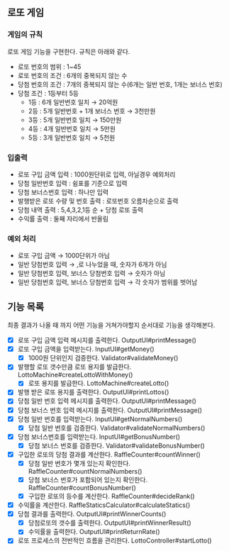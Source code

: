 ## 로또 게임

### 게임의 규칙

로또 게임 기능을 구현한다. 규칙은 아래와 같다.

- 로또 번호의 범위 : 1~45
- 로또 번호의 조건 : 6개의 중복되지 않는 수
- 당첨 번호의 조건 : 7개의 중복되지 않는 수(6개는 일반 번호, 1개는 보너스 번호)
- 당첨 조건 : 1등부터 5등
    - 1등 : 6개 일반번호 일치 → 20억원
    - 2등 : 5개 일반번호 + 1개 보너스 번호 → 3천만원
    - 3등 : 5개 일반번호 일치 → 150만원
    - 4등 : 4개 일반번호 일치 → 5만원
    - 5등 : 3개 일반번호 일치 → 5천원

### 입출력

- 로또 구입 금액 입력 : 1000원단위로 입력, 아닐경우 예외처리
- 당첨 일반번호 입력 : 쉼표를 기준으로 입력
- 당첨 보너스번호 입력 : 하나만 입력
- 발행받은 로또 수량 및 번호 출력 : 로또번호 오름차순으로 출력
- 당첨 내역 출력 : 5,4,3,2,1등 순 + 당첨 로또 출력
- 수익률 출력 : 둘째 자리에서 반올림

### 예외 처리

- 로또 구입 금액 → 1000단위가 아님
- 일반 당첨번호 입력 → ,로 나누었을 때, 숫자가 6개가 아님
- 일반 당첨번호 입력, 보너스 당첨번호 입력 → 숫자가 아님
- 일반 당첨번호 입력, 보너스 당첨번호 입력 → 각 숫자가 범위를 벗어남

## 기능 목록

최종 결과가 나올 때 까지 어떤 기능을 거쳐가야할지 순서대로 기능을 생각해본다.

- [x]  로또 구입 금액 입력 메시지를 출력한다. OutputUI#printMessage()
- [x]  로또 구입 금액을 입력받는다. InputUI#getMoney()
    - [x]  1000원 단위인지 검증한다. Validator#validateMoney()
- [x]  발행할 로또 갯수만큼 로또 용지를 발급한다. LottoMachine#createLottoWithMoney()
    - [x]  로또 용지를 발급한다. LottoMachine#createLotto()
- [x]  발행 받은 로또 용지를 출력한다. OutputUI#printLottos()
- [x]  당첨 일반 번호 입력 메시지를 출력한다. OutputUI#printMessage()
- [x]  당첨 보너스 번호 입력 메시지를 출력한다. OutputUI#printMessage()
- [x]  당첨 일반 번호를 입력받는다. InputUI#getNormalNumbers()
    - [x]  당첨 일반 번호를 검증한다. Validator#validateNormalNumbers()
- [x]  당첨 보너스번호를 입력받는다. InputUI#getBonusNumber()
    - [x]  당첨 보너스 번호를 검증한다. Validator#validateBonusNumber()  
- [x]  구입한 로또의 당첨 결과를 계산한다. RaffleCounter#countWinner()
    - [x]  당첨 일반 번호가 몇개 있는지 확인한다. RaffleCounter#countNormalNumbers()
    - [x]  당첨 보너스 번호가 포함되어 있는지 확인한다. RaffleCounter#countBonusNumber()
    - [x]  구입한 로또의 등수를 계산한다. RaffleCounter#decideRank()
- [x]  수익률을 계산한다. RaffleStaticsCalculator#calculateStatics()
- [x]  당첨 결과를 출력한다. OutputUI#printWinnerCounts()
    - [x]  당첨로또의 갯수를 출력한다. OutputUI#printWinnerResult()
    - [x]  수익률을 출력한다. OutputUI#printReturnRate()
- [x] 로또 프로세스의 전반적인 흐름을 관리한다. LottoController#startLotto()